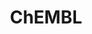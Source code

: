 ---
layout: default
bigquery: https://console.cloud.google.com/bigquery?p=patents-public-data&d=ebi_chembl&page=dataset
citation: '"The ChEMBL database in 2017." Anna Gaulton, Anne Hersey, Michał Nowotka,
  A Patrícia Bento, Jon Chambers, David Mendez, Prudence Mutowo, Francis Atkinson,
  Louisa J Bellis, Elena Cibrián-Uhalte, Mark Davies, Nathan Dedman, Anneli Karlsson,
  María Paula Magariños, John P Overington, George Papadatos, Ines Smit, Andrew R
  Leach Nucleic acids Research (2017) 45 (Database Issue), D945-D954'
contributors: European Bioinformatics Institute
cost: None
description: ChEMBL Data is a manually curated database of small molecules used in
  drug discovery, including information about existing patented drugs.
documentation: 'schema: https://www.ebi.ac.uk/chembl/db_schema


  '
last_edit: 04/10/2022, 10:44:35
location: https://console.cloud.google.com/marketplace/product/google_patents_public_datasets/chembl
maintained_by: EMBL-EBI, an outstation of European Molecular Biology Laboratory
related_publications: '

  ChEMBL: towards direct deposition of bioassay data.


  Mendez D, Gaulton A, Bento AP, Chambers J, De Veij M, Félix E, Magariños MP, Mosquera
  JF, Mutowo P, Nowotka M, Gordillo-Marañón M, Hunter F, Junco L, Mugumbate G, Rodriguez-Lopez
  M, Atkinson F, Bosc N, Radoux CJ, Segura-Cabrera A, Hersey A, Leach AR.


  — Nucleic Acids Res. 2019; 47(D1):D930-D940. doi: 10.1093/nar/gky1075

  '
schema_fields:
- standard_type
- pubmed_id
- uberon_id
- withdrawn_flag
- l6
- frac_class_id
- assay_desc
- last_page
- std_act_id
- last_active
- l1
- ref_url
- active_molregno
- mc_target_accession
- parent_type
- bao_endpoint
- mol_irac_id
- enzyme_tid
- usan_stem
- relation
- full_mwt
- mw_monoisotopic
- level3_description
- assay_type
- sequence_md5sum
- site_name
- compound_name
- mol_frac_id
- synonyms
- assay_subcellular_fraction
- protclasssyn_id
- site_id
- db_version
- alogp
- indication_class
- type
- acd_logd
- class_type
- nda_type
- heavy_atoms
- published_type
- as_id
- updated_by
- cidx
- target_mapping
- published_units
- level3
- cell_description
- cell_source_organism
- drug_substance_flag
- hrac_class_id
- compd_id
- efo_term
- doc_type
- domain_name
- standard_inchi
- inorganic_flag
- ddd_units
- ddd_comment
- usan_year
- level2
- molecular_mechanism
- entity_id
- withdrawn_year
- polymer_flag
- cell_source_tax_id
- species_group_flag
- aidx
- mol_hrac_id
- source_domain_id
- isoform
- comp_go_id
- comp_class_id
- class_level
- molsyn_id
- assay_tissue
- delist_flag
- mecref_id
- issue
- normal_range_max
- pref_name
- acd_most_apka
- enzyme_name
- aspect
- cell_source_tissue
- doc_id
- qed_weighted
- research_stem
- usan_stem_id
- patent_use_code
- previous_company
- l7
- mw_freebase
- full_molformula
- path
- dosed_ingredient
- bto_id
- max_phase
- hba
- target_type
- log_id
- tbl
- bao_id
- usan_substem
- l5
- targrel_id
- disease_efficacy
- level5
- site_residues
- alert_id
- approval_date
- aromatic_rings
- assay_category
- accession
- assay_strain
- homologue
- mc_organism
- units
- name
- binding_site_comment
- annotation
- domain_id
- direct_interaction
- l2
- src_description
- published_value
- actsm_id
- structure_type
- usan_stem_definition
- upper_value
- company
- hba_lipinski
- assay_tax_id
- l3
- source
- co_stem_id
- curation_comment
- num_alerts
- comments
- title
- smarts
- doi
- bei
- product_id
- pchembl_value
- warning_id
- mechanism_of_action
- selectivity_comment
- helm_notation
- alert_set_id
- tid_fixed
- met_id
- l8
- mol_atc_id
- start_position
- normal_range_min
- ddd_id
- warning_country
- level1_description
- job_id
- first_page
- res_stem_id
- met_conversion
- syn_type
- withdrawn_class
- confidence_score
- variant_id
- description
- related_tid
- cx_logp
- authors
- molecule_type
- level4
- patent_no
- domain_description
- level1
- strength
- assay_param_id
- rtb
- prodrug
- domain_type
- qudt_units
- availability_type
- prod_pat_id
- stem
- cx_most_apka
- warning_description
- tid
- indref_id
- uo_units
- action_type
- active_ingredient
- caloha_id
- max_phase_for_ind
- toid
- relationship_desc
- protein_class_id
- definition
- mc_tax_id
- canonical_smiles
- target_desc
- component_id
- tax_id
- set_name
- molfile
- priority
- chebi_par_id
- year
- hbd
- withdrawn_country
- assay_test_type
- pathway_id
- cell_ontology_id
- dosage_form
- warning_year
- version
- abstract
- first_approval
- l4
- chembl_id
- potential_duplicate
- parent_id
- acd_logp
- standard_inchi_key
- prediction_method
- molecular_species
- warning_type
- rgid
- level4_description
- idx
- mesh_id
- ddd_value
- journal
- record_id
- component_type
- ass_cls_map_id
- src_short_name
- ro3_pass
- parenteral
- activity_comment
- drugind_id
- applicant_full_name
- country
- relationship_type
- go_id
- parameter_value
- formulation_id
- smid
- targcomp_id
- assay_source
- protein_class_desc
- molregno
- major_class
- irac_class_id
- compound_key
- oral
- stat
- ddd_admr
- route
- ap_id
- publication_number
- volume
- level2_description
- end_position
- oc_id
- cl_lincs_id
- biocomp_id
- short_name
- parent_go_id
- standard_text_value
- activity_id
- data_validity_comment
- tissue_id
- published_relation
- db_source
- predbind_id
- assay_cell_type
- ad_type
- natural_product
- src_id
- subgroup
- warning_class
- parent_molregno
- standard_units
- withdrawn_reason
- alert_name
- src_compound_id
- cpd_str_alert_id
- bao_format
- ingredient
- compsyn_id
- topical
- black_box_warning
- lle
- first_in_class
- drug_product_flag
- who_extra
- orig_description
- hbd_lipinski
- label
- cell_id
- mechanism_comment
- cellosaurus_id
- mc_target_type
- standard_upper_value
- updated_on
- irac_code
- assay_id
- who_name
- sei
- component_synonym
- sitecomp_id
- creation_date
- cx_logd
- text_value
- pathway_key
- standard_flag
- standard_value
- le
- ridx
- organism
- therapeutic_flag
- metabolite_record_id
- num_lipinski_ro5_violations
- mutation
- num_ro5_violations
- efo_id
- drug_record_id
- value
- hrac_code
- atc_code
- curated_by
- acd_most_bpka
- clo_id
- cx_most_bpka
- trade_name
- cell_name
- patent_id
- confidence
- met_comment
- activity_count
- frac_code
- parameter_type
- assay_class_id
- chirality
- substrate_record_id
- ref_id
- entity_type
- metref_id
- src_assay_id
- downgraded
- mec_id
- psa
- standard_relation
- warnref_id
- submission_date
- innovator_company
- sequence
- status
- mesh_heading
- result_flag
- assay_organism
- patent_expire_date
- mc_target_name
- stem_class
- ref_type
- protein_class_synonym
- relationship
shortname: chembl
tags:
- biotechnology
- health
- chemical
- bioinformatics
- medical
terms_of_use: CC BY-SA 3.0
title: ChEMBL
uuid: e232a192-965c-4ec9-904c-155b6dfe56c5
---